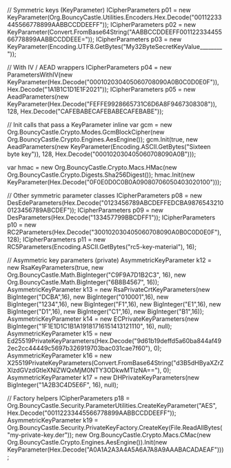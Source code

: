 // Symmetric keys (KeyParameter)
ICipherParameters p01 = new KeyParameter(Org.BouncyCastle.Utilities.Encoders.Hex.Decode("00112233445566778899AABBCCDDEEFF"));
ICipherParameters p02 = new KeyParameter(Convert.FromBase64String("AABBCCDDEEFF00112233445566778899AABBCCDDEEE="));
ICipherParameters p03 = new KeyParameter(Encoding.UTF8.GetBytes("My32ByteSecretKeyValue________"));

// With IV / AEAD wrappers
ICipherParameters p04 = new ParametersWithIV(new KeyParameter(Hex.Decode("000102030405060708090A0B0C0D0E0F")), Hex.Decode("1A1B1C1D1E1F2021"));
ICipherParameters p05 = new AeadParameters(new KeyParameter(Hex.Decode("FEFFE9928665731C6D6A8F9467308308")), 128, Hex.Decode("CAFEBABECAFEBABECAFEBABE"));

// Init calls that pass a KeyParameter inline
var gcm = new Org.BouncyCastle.Crypto.Modes.GcmBlockCipher(new Org.BouncyCastle.Crypto.Engines.AesEngine());
gcm.Init(true, new AeadParameters(new KeyParameter(Encoding.ASCII.GetBytes("Sixteen byte key")), 128, Hex.Decode("000102030405060708090A0B")));

var hmac = new Org.BouncyCastle.Crypto.Macs.HMac(new Org.BouncyCastle.Crypto.Digests.Sha256Digest());
hmac.Init(new KeyParameter(Hex.Decode("0F0E0D0C0B0A09080706050403020100")));

// Other symmetric parameter classes
ICipherParameters p08 = new DesEdeParameters(Hex.Decode("0123456789ABCDEFFEDCBA98765432100123456789ABCDEF"));
ICipherParameters p09 = new DesParameters(Hex.Decode("133457799BBCDFF1"));
ICipherParameters p10 = new RC2Parameters(Hex.Decode("300102030405060708090A0B0C0D0E0F"), 128);
ICipherParameters p11 = new RC5Parameters(Encoding.ASCII.GetBytes("rc5-key-material"), 16);

// Asymmetric key parameters (private)
AsymmetricKeyParameter k12 = new RsaKeyParameters(true, new Org.BouncyCastle.Math.BigInteger("C9F9A7D1B2C3", 16), new Org.BouncyCastle.Math.BigInteger("6B8B4567", 16));
AsymmetricKeyParameter k13 = new RsaPrivateCrtKeyParameters(new BigInteger("DCBA",16), new BigInteger("010001",16), new BigInteger("1234",16), new BigInteger("F1",16), new BigInteger("E1",16), new BigInteger("D1",16), new BigInteger("C1",16), new BigInteger("B1",16));
AsymmetricKeyParameter k14 = new ECPrivateKeyParameters(new BigInteger("1F1E1D1C1B1A19181716151413121110", 16), null);
AsymmetricKeyParameter k15 = new Ed25519PrivateKeyParameters(Hex.Decode("9d61b19deffd5a60ba844af492ec2cc44449c5697b326919703bac031cae7f60"), 0);
AsymmetricKeyParameter k16 = new X25519PrivateKeyParameters(Convert.FromBase64String("d3B5dHByaXZrZXlzdGVzdGtleXNlZWQxMjM0NTY3ODkwMTIzNA=="), 0);
AsymmetricKeyParameter k17 = new DHPrivateKeyParameters(new BigInteger("1A2B3C4D5E6F", 16), null);

// Factory helpers
ICipherParameters p18 = Org.BouncyCastle.Security.ParameterUtilities.CreateKeyParameter("AES", Hex.Decode("00112233445566778899AABBCCDDEEFF"));
AsymmetricKeyParameter k19 = Org.BouncyCastle.Security.PrivateKeyFactory.CreateKey(File.ReadAllBytes("my-private-key.der"));
new Org.BouncyCastle.Crypto.Macs.CMac(new Org.BouncyCastle.Crypto.Engines.AesEngine()).Init(new KeyParameter(Hex.Decode("A0A1A2A3A4A5A6A7A8A9AAABACADAEAF")));
